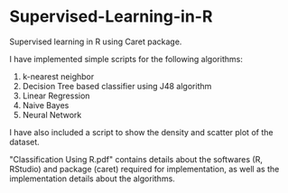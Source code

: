 # Supervised-Learning-in-R
Supervised learning in R using Caret package.

I have implemented simple scripts for the following algorithms:
1. k-nearest neighbor
2. Decision Tree based classifier using J48 algorithm
3. Linear Regression
4. Naive Bayes
5. Neural Network

I have also included a script to show the density and scatter plot of the dataset.

"Classification Using R.pdf" contains details about the softwares (R, RStudio) and package (caret) required for implementation, as well as the implementation details about the algorithms.
